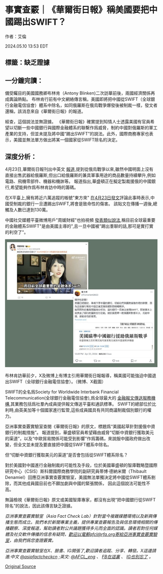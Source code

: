 # 事實查覈｜《華爾街日報》稱美國要把中國踢出SWIFT？

作者：艾倫

2024.05.10 13:53 EDT

## 標籤：缺乏證據

## 一分鐘完讀：

備受矚目的美國國務卿布林肯（Antony Blinken)二次訪華前後，兩國經濟關係再成輿論熱點。 布林肯行前有中文網絡傳言稱，美國即將把中國從SWIFT（全球銀行金融電信協會）體系中除名，如同俄羅斯在俄烏戰爭爆發後被制裁一樣，發文者還稱，該消息來自《華爾街日報》的報道。

經查，這個說法並無證據。 《華爾街日報》確實提到知情人士透露美國有官員希望以切斷一些中國銀行與國際金融體系的聯繫作爲威脅，制約中國對俄羅斯的軍工產業的支持，但並未提及將中國“踢出SWIFT”的說法。此外，國際商務專家也表示，美國並無法單方做出將某一個國家從SWIFT除名的決定。

## 深度分析：

4月23日,華爾街日報刊出中英文 [報道](https://archive.ph/MiTw0#selection-1571.12-1571.26),提到從俄烏戰爭以來,雖然中國明面上沒有直接出售武器給俄羅斯,但出口給俄羅斯的兼具軍事用途的商品數量持續攀升,例如電路、飛機零部件、機器和機牀等。 報道指出,華盛頓正在擬定製裁援俄的中國銀行,希望能夠作爲布林肯訪中時的籌碼。

在X平臺上,擁有將近六萬追蹤的帳號"東方來" [在4月23日發文](https://x.com/fromorient2023/status/1782632895389311125)評論此事時表示,中國受制裁的銀行一旦遭踢出SWIFT,將會是致命性的傷害。 該貼文在傳播一週後,總觸及人數已達到130萬。

中國社交媒體平臺微博用戶"周媛財經"也拍視頻 [發表類似說法](https://weibo.com/7184850811/Ob6t8gtvl?refer_flag=1001030103_),稱目前全球最重要的金融體系SWIFT"是由美國主導的",且一旦中國被"踢出羣聊的話,那可是實打實的利空了"。

![圖1.jpg](images/6BG7AKBOLJV3I4RKJVZGY23KWA.jpg)

布林肯訪華前夕，X及微博上有博主引用華爾街日報報導，稱美國可能強迫中國退出SWIFT（全球銀行金融電信協會）。（微博、X截圖）

SWIFT的全名爲Society for Worldwide Interbank Financial Telecommunication(全球銀行金融電信協會),爲全球最大的 [金融報文傳送服務機構](https://www.swift.com/node/16751),其業務包括爲社羣內成員提供報文傳送平臺和通訊標準。 SWIFT的總部位於比利時,由英美加等十個國家進行監管,這些成員國具有共同商議制裁個別銀行的權力。

亞洲事實查覈實驗室查閱《華爾街日報》的原文，標題爲“美國起草針對援俄中資銀行的制裁措施”。 報道提到，華盛頓官員希望藉由威脅“切斷中資銀行獲取美元的渠道”，以及“中歐貿易關係可能受到影響”作爲籌碼，來說服中國政府做出改變，但全文並未提及要直接把中國從SWIFT體系中除名。

但“切斷中資銀行獲取美元的渠道”是否會包括從SWIFT體系除名？

對於美國對中國進行金融制裁的可能性及手段，位於美國華盛頓的智庫戰略暨國際研究中心（CSIS）斯科爾國際商務學院的副研究員蒂博·德納米爾（Thibault Denamiel）回應亞洲事實查覈實驗室，美國無法單獨決定將中國從SWIFT體系剔除，而其他成員國目前也不願加劇與中國的緊張關係， 因此這個說法可能性不高。

無論檢視《華爾街日報》原文或美國智庫專家，都沒有出現“把中國銀行從SWIFT除名”的說法，因此該傳言缺乏證據。

*亞洲事實查覈實驗室（Asia Fact Check Lab）針對當今複雜媒體環境以及新興傳播生態而成立。我們本於新聞專業主義，提供專業查覈報告及與信息環境相關的傳播觀察、深度報道，幫助讀者對公共議題獲得多元而全面的認識。讀者若對任何媒體及社交軟件傳播的信息有疑問，歡迎以電郵afcl@rfa.org寄給亞洲事實查覈實驗室，由我們爲您查證覈實。*

*亞洲事實查覈實驗室在X、臉書、IG開張了,歡迎讀者追蹤、分享、轉發。X這邊請進:中文*  [*@asiafactcheckcn*](https://twitter.com/asiafactcheckcn)  *;英文:*  [*@AFCL\_eng*](https://twitter.com/AFCL_eng)  *、*  [*FB在這裏*](https://www.facebook.com/asiafactchecklabcn)  *、*  [*IG也別忘了*](https://www.instagram.com/asiafactchecklab/)  *。*



[Original Source](https://www.rfa.org/mandarin/shishi-hecha/hc-05102024135317.html)